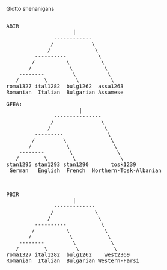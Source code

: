 Glotto shenanigans
<pre>

ABIR
                     |
               ------------
              /            \
             /              \
         ----------          \
        /          \          \
       /            \          \
    --------         \          \
   /        \         \          \
roma1327 ital1282  bulg1262  assa1263
Romanian  Italian  Bulgarian Assamese

GFEA:
                       |
               ---------------
              /               \
             /                 \
         ---------              \
        /         \              \
       /           \              \
    --------        \              \
   /        \        \              \
stan1295 stan1293 stan1290       tosk1239
 German   English  French  Northern-Tosk-Albanian



PBIR
                     |
               -------------
              /             \
             /               \
         ----------           \
        /          \           \
       /            \           \
    --------         \           \
   /        \         \           \
roma1327 ital1282  bulg1262    west2369
Romanian  Italian  Bulgarian Western-Farsi
<pre>
